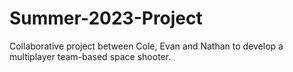 # Summer-2023-Project
Collaborative project between Cole, Evan and Nathan to develop a multiplayer team-based space shooter.
